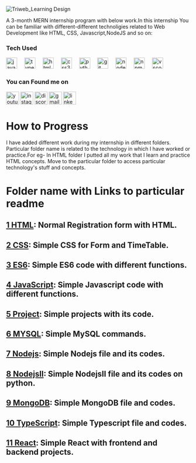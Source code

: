 ![Triweb_Learning Design](https://cdn.discordapp.com/attachments/874647785960521748/1156100142546554921/image.png?ex=6513bda9&is=65126c29&hm=db9e8feaea0f8eb415e03e6d282af16290eb39f8be3273bc8b298b033e6c925f&)

A 3-month MERN internship program with below work.In this internship You can be familiar with different-different technoligies related to Web Development like HTML, CSS, Javascript,NodeJS and so on:

### Tech Used

<div align="left">
  <img src="https://cdn.jsdelivr.net/gh/devicons/devicon/icons/javascript/javascript-original.svg" height="30" alt="javascript logo"  />
  <img width="12" />
  <img src="https://cdn.jsdelivr.net/gh/devicons/devicon/icons/typescript/typescript-original.svg" height="30" alt="typescript logo"  />
  <img width="12" />
  <img src="https://cdn.jsdelivr.net/gh/devicons/devicon/icons/html5/html5-original.svg" height="30" alt="html5 logo"  />
  <img width="12" />
  <img src="https://cdn.jsdelivr.net/gh/devicons/devicon/icons/css3/css3-original.svg" height="30" alt="css3 logo"  />
  <img width="12" />
  <img src="https://cdn.jsdelivr.net/gh/devicons/devicon/icons/python/python-original.svg" height="30" alt="python logo"  />
  <img width="12" />
  <img src="https://cdn.jsdelivr.net/gh/devicons/devicon/icons/git/git-original.svg" height="30" alt="git logo"  />
  <img width="12" />
  <img src="https://cdn.jsdelivr.net/gh/devicons/devicon/icons/nodejs/nodejs-original.svg" height="30" alt="nodejs logo"  />
  <img width="12" />
  <img src="https://cdn.jsdelivr.net/gh/devicons/devicon/icons/npm/npm-original-wordmark.svg" height="30" alt="npm logo"  />
  <img width="12" />
  <img src="https://cdn.jsdelivr.net/gh/devicons/devicon/icons/vscode/vscode-original.svg" height="30" alt="vscode logo"  />
</div>

### You can Found me on

<div align="left">
  <img src="https://img.shields.io/static/v1?message=Youtube&logo=youtube&label=&color=FF0000&logoColor=white&labelColor=&style=for-the-badge" height="35" alt="youtube logo"  />
  <img src="https://img.shields.io/static/v1?message=Instagram&logo=instagram&label=&color=E4405F&logoColor=white&labelColor=&style=for-the-badge" height="35" alt="instagram logo"  />
  <img src="https://img.shields.io/static/v1?message=Discord&logo=discord&label=&color=7289DA&logoColor=white&labelColor=&style=for-the-badge" height="35" alt="discord logo"  />
  <img src="https://img.shields.io/static/v1?message=Gmail&logo=gmail&label=&color=D14836&logoColor=white&labelColor=&style=for-the-badge" height="35" alt="gmail logo"  />
  <img src="https://img.shields.io/static/v1?message=LinkedIn&logo=linkedin&label=&color=0077B5&logoColor=white&labelColor=&style=for-the-badge" height="35" alt="linkedin logo"  />
</div>

### 

# How to Progress
I have added different work during my internship in different folders. Particular folder name is related to the technology in which I have worked or practice.For eg- In HTML folder I putted all my work that I learn and practice HTML concepts. Move to the particular folder to access particular technology's stuff and concepts.
# Folder name with Links to particular readme
## [1 HTML](/HTML/README.md): Normal Registration form with HTML.
## [2 CSS](/Triweb-Learning/CSS/): Simple CSS for Form and TimeTable.
## [3 ES6](/ES6/README.md): Simple ES6 code with different functions.
## [4 JavaScript](/JavaScript/README.md): Simple Javascript code with different functions.
## [5 Project](/Projects/README.md): Simple projects with its code.
## [6 MYSQL](/MYSQL/README.md): Simple MySQL commands.
## [7 Nodejs](/Nodejs/README.md): Simple Nodejs file and its codes.
## [8 NodejsII](/NodejsII/README.md): Simple NodejsII file and its codes on python.
## [9 MongoDB](/MongoDB/README.md): Simple MongoDB file and codes.
## [10 TypeScript](/TypeScript/README.md): Simple Typescript file and codes.
## [11 React](/React/README.md): Simple React with frontend and backend projects.


